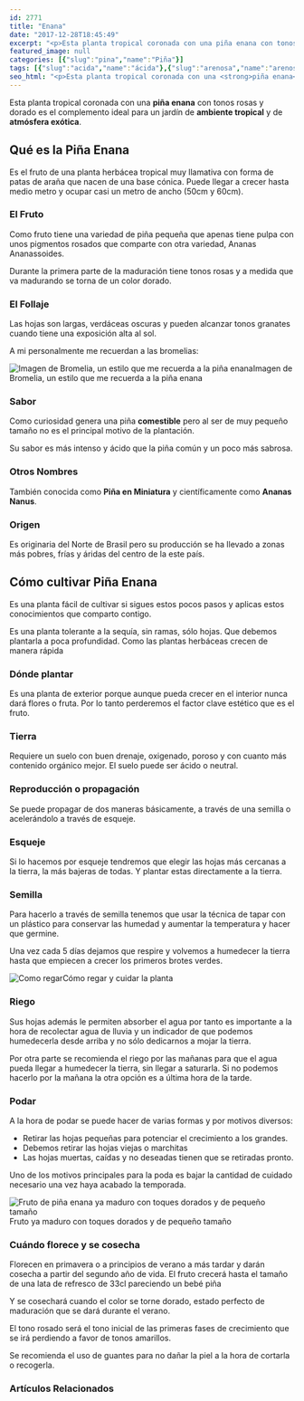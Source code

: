 ```yaml
---
id: 2771
title: "Enana"
date: "2017-12-28T18:45:49"
excerpt: "<p>Esta planta tropical coronada con una piña enana con tonos rosas y dorado es el complemento ideal para un jardín de ambiente tropical y de atmósfera exótica. Qué es la Piña Enana Es el fruto de una planta herbácea tropical muy llamativa con forma de patas de araña que nacen de una base cónica. Puede llegar&hellip; <a class=\"more-link\" href=\"https://plantasyflores.online/pina/enana/\">Seguir leyendo <span class=\"screen-reader-text\">Enana</span> <span class=\"meta-nav\" aria-hidden=\"true\">&rarr;</span></a></p>\n"
featured_image: null
categories: [{"slug":"pina","name":"Piña"}]
tags: [{"slug":"acida","name":"ácida"},{"slug":"arenosa","name":"arenosa"},{"slug":"autoctona-brasil","name":"autóctona-brasil"},{"slug":"baja","name":"baja"},{"slug":"comestible","name":"comestible"},{"slug":"compost","name":"compost"},{"slug":"cosecha-dorada","name":"cosecha-dorada"},{"slug":"cosecha-rosa","name":"cosecha-rosa"},{"slug":"decorativa","name":"decorativa"},{"slug":"esqueje","name":"esqueje"},{"slug":"exotica","name":"exotica"},{"slug":"exterior","name":"exterior"},{"slug":"fruta","name":"fruta"},{"slug":"frutos-tardios","name":"frutos-tardíos"},{"slug":"guapa","name":"guapa"},{"slug":"herbacea","name":"herbácea"},{"slug":"humedo","name":"humedo"},{"slug":"jardin","name":"jardin"},{"slug":"media-luz","name":"media-luz"},{"slug":"pequena","name":"pequeña"},{"slug":"perenne","name":"perenne"},{"slug":"plantacion-indiferente","name":"plantacion-indiferente"},{"slug":"poda","name":"poda"},{"slug":"riego-abundante","name":"riego-abundante"},{"slug":"rosa","name":"rosa"},{"slug":"semilla","name":"semilla"},{"slug":"templado","name":"templado"},{"slug":"temporada-verano","name":"temporada-verano"},{"slug":"transplante","name":"transplante"},{"slug":"tropical","name":"tropical"}]
seo_html: "<p>Esta planta tropical coronada con una <strong>piña enana</strong> con tonos rosas y dorado es el complemento ideal para un jardín de <strong>ambiente tropical</strong> y de <strong>atmósfera exótica</strong>.</p> <h2>Qué es la Piña Enana</h2> <p>Es el fruto de una planta herbácea tropical muy llamativa con forma de patas de araña que nacen de una base cónica. Puede llegar a crecer hasta medio metro y ocupar casi un metro de ancho (50cm y 60cm).</p> <h3>El Fruto</h3> <p>Como fruto tiene una variedad de piña pequeña que apenas tiene pulpa con unos pigmentos rosados que comparte con otra variedad, Ananas Ananassoides.</p> <p>Durante la primera parte de la maduración tiene tonos rosas y a medida que va madurando se torna de un color dorado.</p> <h3>El Follaje</h3> <p>Las hojas son largas, verdáceas oscuras y pueden alcanzar tonos granates cuando tiene una exposición alta al sol.</p> <p>A mi personalmente me recuerdan a las bromelias:</p> <img src=\"https://plantasyflores.online/wp-content/uploads/2017/12/bromeliad-2607254_1920-244x325.jpg\" alt=\"Imagen de Bromelia, un estilo que me recuerda a la piña enana\" />Imagen de Bromelia, un estilo que me recuerda a la piña enana <h3>Sabor</h3> <p>Como curiosidad genera una piña <strong>comestible</strong> pero al ser de muy pequeño tamaño no es el principal motivo de la plantación.</p> <p>Su sabor es más intenso y ácido que la piña común y un poco más sabrosa.</p> <h3>Otros Nombres</h3> <p>También conocida como <strong>Piña en Miniatura</strong> y científicamente como <strong>Ananas Nanus</strong>.</p> <h3>Origen</h3> <p>Es originaria del Norte de Brasil pero su producción se ha llevado a zonas más pobres, frías y áridas del centro de la este país.</p> <h2>Cómo cultivar Piña Enana</h2> <p>Es una planta fácil de cultivar si sigues estos pocos pasos y aplicas estos conocimientos que comparto contigo.</p> <p>Es una planta tolerante a la sequía, sin ramas, sólo hojas. Que debemos plantarla a poca profundidad. Como las plantas herbáceas crecen de manera rápida</p> <h3>Dónde plantar</h3> <p>Es una planta de exterior porque aunque pueda crecer en el interior nunca dará flores o fruta. Por lo tanto perderemos el factor clave estético que es el fruto.</p> <h3>Tierra</h3> <p>Requiere un suelo con buen drenaje, oxigenado, poroso y con cuanto más contenido orgánico mejor. El suelo puede ser ácido o neutral.</p> <h3>Reproducción o propagación</h3> <p>Se puede propagar de dos maneras básicamente, a través de una semilla o acelerándolo a través de esqueje.</p> <h3>Esqueje</h3> <p>Si lo hacemos por esqueje tendremos que elegir las hojas más cercanas a la tierra, la más bajeras de todas. Y plantar estas directamente a la tierra.</p> <h3>Semilla</h3> <p>Para hacerlo a través de semilla tenemos que usar la técnica de tapar con un plástico para conservar las humedad y aumentar la temperatura y hacer que germine.</p> <p>Una vez cada 5 días dejamos que respire y volvemos a humedecer la tierra hasta que empiecen a crecer los primeros brotes verdes.</p> <img src=\"https://plantasyflores.online/wp-content/uploads/2017/07/watering-can-1506750_1280-300x169.jpg\" alt=\"Como regar\" />Cómo regar y cuidar la planta <h3>Riego</h3> <p>Sus hojas además le permiten absorber el agua por tanto es importante a la hora de recolectar agua de lluvia y un indicador de que podemos humedecerla desde arriba y no sólo dedicarnos a mojar la tierra.</p> <p>Por otra parte se recomienda el riego por las mañanas para que el agua pueda llegar a humedecer la tierra, sin llegar a saturarla. Si no podemos hacerlo por la mañana la otra opción es a última hora de la tarde.</p> <h3>Podar</h3> <p>A la hora de podar se puede hacer de varias formas y por motivos diversos:</p> <ul> <li>Retirar las hojas pequeñas para potenciar el crecimiento a los grandes.</li> <li>Debemos retirar las hojas viejas o marchitas</li> <li>Las hojas muertas, caídas y no deseadas tienen que se retiradas pronto.</li> </ul> <p>Uno de los motivos principales para la poda es bajar la cantidad de cuidado necesario una vez haya acabado la temporada.</p> <img src=\"https://plantasyflores.online/wp-content/uploads/2017/12/pineapple-382097_1920-292x325.jpg\" alt=\"Fruto de piña enana ya maduro con toques dorados y de pequeño tamaño\" />Fruto ya maduro con toques dorados y de pequeño tamaño <h3>Cuándo florece y se cosecha</h3> <p>Florecen en primavera o a principios de verano a más tardar y darán cosecha a partir del segundo año de vida. El fruto crecerá hasta el tamaño de una lata de refresco de 33cl pareciendo un bebé piña</p> <p>Y se cosechará cuando el color se torne dorado, estado perfecto de maduración que se dará durante el verano.</p> <p>El tono rosado será el tono inicial de las primeras fases de crecimiento que se irá perdiendo a favor de tonos amarillos.</p> <p>Se recomienda el uso de guantes para no dañar la piel a la hora de cortarla o recogerla.</p> <h3> Artículos Relacionados<br /> </h3>"
---
```


<p>Esta planta tropical coronada con una <strong>piña enana</strong> con tonos rosas y dorado es el complemento ideal para un jardín de <strong>ambiente tropical</strong> y de <strong>atmósfera exótica</strong>.</p> <h2>Qué es la Piña Enana</h2> <p>Es el fruto de una planta herbácea tropical muy llamativa con forma de patas de araña que nacen de una base cónica. Puede llegar a crecer hasta medio metro y ocupar casi un metro de ancho (50cm y 60cm).</p> <h3>El Fruto</h3> <p>Como fruto tiene una variedad de piña pequeña que apenas tiene pulpa con unos pigmentos rosados que comparte con otra variedad, Ananas Ananassoides.</p> <p>Durante la primera parte de la maduración tiene tonos rosas y a medida que va madurando se torna de un color dorado.</p> <h3>El Follaje</h3> <p>Las hojas son largas, verdáceas oscuras y pueden alcanzar tonos granates cuando tiene una exposición alta al sol.</p> <p>A mi personalmente me recuerdan a las bromelias:</p> <img src="https://plantasyflores.online/wp-content/uploads/2017/12/bromeliad-2607254_1920-244x325.jpg" alt="Imagen de Bromelia, un estilo que me recuerda a la piña enana" />Imagen de Bromelia, un estilo que me recuerda a la piña enana <h3>Sabor</h3> <p>Como curiosidad genera una piña <strong>comestible</strong> pero al ser de muy pequeño tamaño no es el principal motivo de la plantación.</p> <p>Su sabor es más intenso y ácido que la piña común y un poco más sabrosa.</p> <h3>Otros Nombres</h3> <p>También conocida como <strong>Piña en Miniatura</strong> y científicamente como <strong>Ananas Nanus</strong>.</p> <h3>Origen</h3> <p>Es originaria del Norte de Brasil pero su producción se ha llevado a zonas más pobres, frías y áridas del centro de la este país.</p> <h2>Cómo cultivar Piña Enana</h2> <p>Es una planta fácil de cultivar si sigues estos pocos pasos y aplicas estos conocimientos que comparto contigo.</p> <p>Es una planta tolerante a la sequía, sin ramas, sólo hojas. Que debemos plantarla a poca profundidad. Como las plantas herbáceas crecen de manera rápida</p> <h3>Dónde plantar</h3> <p>Es una planta de exterior porque aunque pueda crecer en el interior nunca dará flores o fruta. Por lo tanto perderemos el factor clave estético que es el fruto.</p> <h3>Tierra</h3> <p>Requiere un suelo con buen drenaje, oxigenado, poroso y con cuanto más contenido orgánico mejor. El suelo puede ser ácido o neutral.</p> <h3>Reproducción o propagación</h3> <p>Se puede propagar de dos maneras básicamente, a través de una semilla o acelerándolo a través de esqueje.</p> <h3>Esqueje</h3> <p>Si lo hacemos por esqueje tendremos que elegir las hojas más cercanas a la tierra, la más bajeras de todas. Y plantar estas directamente a la tierra.</p> <h3>Semilla</h3> <p>Para hacerlo a través de semilla tenemos que usar la técnica de tapar con un plástico para conservar las humedad y aumentar la temperatura y hacer que germine.</p> <p>Una vez cada 5 días dejamos que respire y volvemos a humedecer la tierra hasta que empiecen a crecer los primeros brotes verdes.</p> <img src="https://plantasyflores.online/wp-content/uploads/2017/07/watering-can-1506750_1280-300x169.jpg" alt="Como regar" />Cómo regar y cuidar la planta <h3>Riego</h3> <p>Sus hojas además le permiten absorber el agua por tanto es importante a la hora de recolectar agua de lluvia y un indicador de que podemos humedecerla desde arriba y no sólo dedicarnos a mojar la tierra.</p> <p>Por otra parte se recomienda el riego por las mañanas para que el agua pueda llegar a humedecer la tierra, sin llegar a saturarla. Si no podemos hacerlo por la mañana la otra opción es a última hora de la tarde.</p> <h3>Podar</h3> <p>A la hora de podar se puede hacer de varias formas y por motivos diversos:</p> <ul> <li>Retirar las hojas pequeñas para potenciar el crecimiento a los grandes.</li> <li>Debemos retirar las hojas viejas o marchitas</li> <li>Las hojas muertas, caídas y no deseadas tienen que se retiradas pronto.</li> </ul> <p>Uno de los motivos principales para la poda es bajar la cantidad de cuidado necesario una vez haya acabado la temporada.</p> <img src="https://plantasyflores.online/wp-content/uploads/2017/12/pineapple-382097_1920-292x325.jpg" alt="Fruto de piña enana ya maduro con toques dorados y de pequeño tamaño" />Fruto ya maduro con toques dorados y de pequeño tamaño <h3>Cuándo florece y se cosecha</h3> <p>Florecen en primavera o a principios de verano a más tardar y darán cosecha a partir del segundo año de vida. El fruto crecerá hasta el tamaño de una lata de refresco de 33cl pareciendo un bebé piña</p> <p>Y se cosechará cuando el color se torne dorado, estado perfecto de maduración que se dará durante el verano.</p> <p>El tono rosado será el tono inicial de las primeras fases de crecimiento que se irá perdiendo a favor de tonos amarillos.</p> <p>Se recomienda el uso de guantes para no dañar la piel a la hora de cortarla o recogerla.</p> <h3> Artículos Relacionados<br /> </h3>

